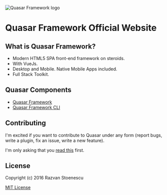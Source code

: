 ![Quasar Framework logo](http://quasar-framework.org/images/quasar-logo.png)

# Quasar Framework Official Website

## What is Quasar Framework?

* Modern HTML5 SPA front-end framework on steroids.
* With VueJs.
* Desktop and Mobile. Native Mobile Apps included.
* Full Stack Toolkit.

## Quasar Components

* [Quasar Framework](https://github.com/rstoenescu/quasar-framework)
* [Quasar Framework CLI](https://github.com/rstoenescu/quasar-cli)

## Contributing

I'm excited if you want to contribute to Quasar under any form (report bugs, write a plugin, fix an issue, write a new feature).

I'm only asking that you [read this](http://quasar-framework.org/guide/contributing-to-quasar.html) first.

## License

Copyright (c) 2016 Razvan Stoenescu

[MIT License](http://en.wikipedia.org/wiki/MIT_License)
